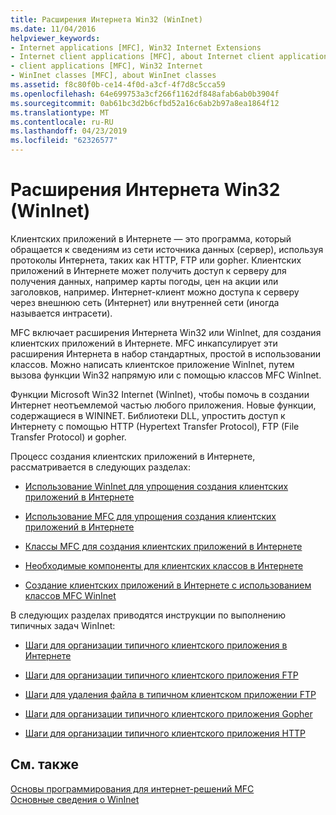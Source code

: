```yaml
---
title: Расширения Интернета Win32 (WinInet)
ms.date: 11/04/2016
helpviewer_keywords:
- Internet applications [MFC], Win32 Internet Extensions
- Internet client applications [MFC], about Internet client applications
- client applications [MFC], Win32 Internet
- WinInet classes [MFC], about WinInet classes
ms.assetid: f8c80f0b-ce14-4f0d-a3cf-4f7d8c5cca59
ms.openlocfilehash: 64e699753a3cf266f1162df848afab6ab0b3904f
ms.sourcegitcommit: 0ab61bc3d2b6cfbd52a16c6ab2b97a8ea1864f12
ms.translationtype: MT
ms.contentlocale: ru-RU
ms.lasthandoff: 04/23/2019
ms.locfileid: "62326577"
---
```

# <a name="win32-internet-extensions-wininet"></a>Расширения Интернета Win32 (WinInet)

Клиентских приложений в Интернете — это программа, который обращается к сведениям из сети источника данных (сервер), используя протоколы Интернета, таких как HTTP, FTP или gopher. Клиентских приложений в Интернете может получить доступ к серверу для получения данных, например карты погоды, цен на акции или заголовков, например. Интернет-клиент можно доступа к серверу через внешнюю сеть (Интернет) или внутренней сети (иногда называется интрасети).

MFC включает расширения Интернета Win32 или WinInet, для создания клиентских приложений в Интернете. MFC инкапсулирует эти расширения Интернета в набор стандартных, простой в использовании классов. Можно написать клиентское приложение WinInet, путем вызова функции Win32 напрямую или с помощью классов MFC WinInet.

Функции Microsoft Win32 Internet (WinInet), чтобы помочь в создании Интернет неотъемлемой частью любого приложения. Новые функции, содержащиеся в WININET. Библиотеки DLL, упростить доступ к Интернету с помощью HTTP (Hypertext Transfer Protocol), FTP (File Transfer Protocol) и gopher.

Процесс создания клиентских приложений в Интернете, рассматривается в следующих разделах:

- [Использование WinInet для упрощения создания клиентских приложений в Интернете](../mfc/how-wininet-makes-it-easier-to-create-internet-client-applications.md)

- [Использование MFC для упрощения создания клиентских приложений в Интернете](../mfc/how-mfc-makes-it-easier-to-create-internet-client-applications.md)

- [Классы MFC для создания клиентских приложений в Интернете](../mfc/mfc-classes-for-creating-internet-client-applications.md)

- [Необходимые компоненты для клиентских классов в Интернете](../mfc/prerequisites-for-internet-client-classes.md)

- [Создание клиентских приложений в Интернете с использованием классов MFC WinInet](../mfc/writing-an-internet-client-application-using-mfc-wininet-classes.md)

В следующих разделах приводятся инструкции по выполнению типичных задач WinInet:

- [Шаги для организации типичного клиентского приложения в Интернете](../mfc/steps-in-a-typical-internet-client-application.md)

- [Шаги для организации типичного клиентского приложения FTP](../mfc/steps-in-a-typical-ftp-client-application.md)

- [Шаги для удаления файла в типичном клиентском приложении FTP](../mfc/steps-in-a-typical-ftp-client-application-to-delete-a-file.md)

- [Шаги для организации типичного клиентского приложения Gopher](../mfc/steps-in-a-typical-gopher-client-application.md)

- [Шаги для организации типичного клиентского приложения HTTP](../mfc/steps-in-a-typical-http-client-application.md)

## <a name="see-also"></a>См. также

[Основы программирования для интернет-решений MFC](../mfc/mfc-internet-programming-basics.md)<br/>
[Основные сведения о WinInet](../mfc/wininet-basics.md)
